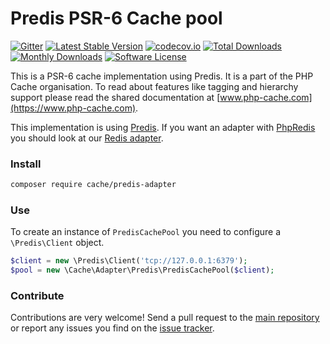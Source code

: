 # Predis PSR-6 Cache pool
[![Gitter](https://badges.gitter.im/php-cache/cache.svg)](https://gitter.im/php-cache/cache?utm_source=badge&utm_medium=badge&utm_campaign=pr-badge)
[![Latest Stable Version](https://poser.pugx.org/cache/predis-adapter/v/stable)](https://packagist.org/packages/cache/predis-adapter)
[![codecov.io](https://codecov.io/github/php-cache/predis-adapter/coverage.svg?branch=master)](https://codecov.io/github/php-cache/predis-adapter?branch=master)
[![Total Downloads](https://poser.pugx.org/cache/predis-adapter/downloads)](https://packagist.org/packages/cache/predis-adapter)
[![Monthly Downloads](https://poser.pugx.org/cache/predis-adapter/d/monthly.png)](https://packagist.org/packages/cache/predis-adapter)
[![Software License](https://img.shields.io/badge/license-MIT-brightgreen.svg?style=flat-square)](LICENSE)

This is a PSR-6 cache implementation using Predis. It is a part of the PHP Cache organisation. To read about
features like tagging and hierarchy support please read the shared documentation at [www.php-cache.com](https://www.php-cache.com).

This implementation is using [Predis](https://github.com/nrk/predis). If you want an adapter with
[PhpRedis](https://github.com/phpredis/phpredis) you should look at our [Redis adapter](https://github.com/php-cache/redis-adapter).

### Install

```bash
composer require cache/predis-adapter
```

### Use

To create an instance of `PredisCachePool` you need to configure a `\Predis\Client` object.

```php
$client = new \Predis\Client('tcp://127.0.0.1:6379');
$pool = new \Cache\Adapter\Predis\PredisCachePool($client);
```

### Contribute

Contributions are very welcome! Send a pull request to the [main repository](https://github.com/php-cache/cache) or
report any issues you find on the [issue tracker](http://issues.php-cache.com).
